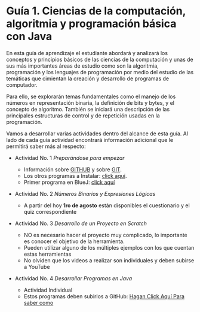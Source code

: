 # Guía 1.  Ciencias de la computación, algoritmia y programación básica con Java

En esta guía de aprendizaje el estudiante abordará y analizará los conceptos y principios básicos de las ciencias de la computación 
y unas de sus más importantes áreas de estudio como son la algoritmia, programación y los lenguajes de programación por medio del estudio 
de las temáticas que cimientan la creación y desarrollo de programas de computador. 

Para ello, se explorarán temas fundamentales como el manejo de los números en representación binaria, la definición de bits y bytes, y el concepto de algoritmo. También se iniciará una descripción de las principales estructuras de control y de repetición usadas en la programación.

Vamos a desarrollar varias actividades dentro del alcance de esta guía. Al lado de cada guía actividad encontrará información adicional
que le permitirá saber más al respecto:

* Actividad No. 1 *Preparándose para empezar*
  * Información sobre [GITHUB](GitHub.md) y sobre [GIT](GIT.md).
  * Los otros programas a Instalar: [click aquí](OtrosProgramas.md).
  * Primer programa en BlueJ: [click aquí](PrimerProgramaBlueJ.md)
  
* Actividad No. 2 *Números Binarios y Expresiones Lógicas*
  * A partir del hoy **1ro de agosto** están disponibles el cuestionario y el quiz correspondiente
  
* Actividad No. 3 *Desarrollo de un Proyecto en _Scratch_*
  * NO es necesario hacer el proyecto muy complicado, lo importante es conocer el objetivo de la herramienta.
  * Pueden utilizar alguno de los múltiples ejemplos con los que cuentan estas herramientas
  * No olviden que los videos a realizar son individuales y deben subirse a YouTube
  
* Actividad No. 4 *Desarrollar Programas en Java*
  * Actividad Individual
  * Estos programas deben subirlos a GitHub: [Hagan Click Aquí Para saber como](BlueJ-GitHub.md)
